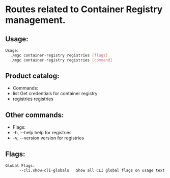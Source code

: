 # Routes related to Container Registry management.

## Usage:
```bash
Usage:
  ./mgc container-registry registries [flags]
  ./mgc container-registry registries [command]
```

## Product catalog:
- Commands:
- list        Get credentials for container registry
- registries  registries

## Other commands:
- Flags:
- -h, --help      help for registries
- -v, --version   version for registries

## Flags:
```bash
Global Flags:
      --cli.show-cli-globals   Show all CLI global flags on usage text
```

